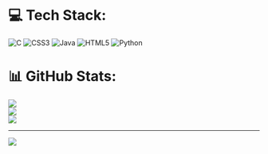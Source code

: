 


# 💻 Tech Stack:
![C](https://img.shields.io/badge/c-%2300599C.svg?style=for-the-badge&logo=c&logoColor=white) ![CSS3](https://img.shields.io/badge/css3-%231572B6.svg?style=for-the-badge&logo=css3&logoColor=white) ![Java](https://img.shields.io/badge/java-%23ED8B00.svg?style=for-the-badge&logo=openjdk&logoColor=white) ![HTML5](https://img.shields.io/badge/html5-%23E34F26.svg?style=for-the-badge&logo=html5&logoColor=white) ![Python](https://img.shields.io/badge/python-3670A0?style=for-the-badge&logo=python&logoColor=ffdd54)
# 📊 GitHub Stats:
![](https://github-readme-stats.vercel.app/api?username=sfirdous&theme=default&hide_border=false&include_all_commits=true&count_private=false)<br/>
![](https://github-readme-streak-stats.herokuapp.com/?user=sfirdous&theme=default&hide_border=false)<br/>
![](https://github-readme-stats.vercel.app/api/top-langs/?username=sfirdous&theme=default&hide_border=false&include_all_commits=true&count_private=false&layout=compact)

---
[![](https://visitcount.itsvg.in/api?id=sfirdous&icon=0&color=0)](https://visitcount.itsvg.in)

<!-- Proudly created with GPRM ( https://gprm.itsvg.in ) -->

